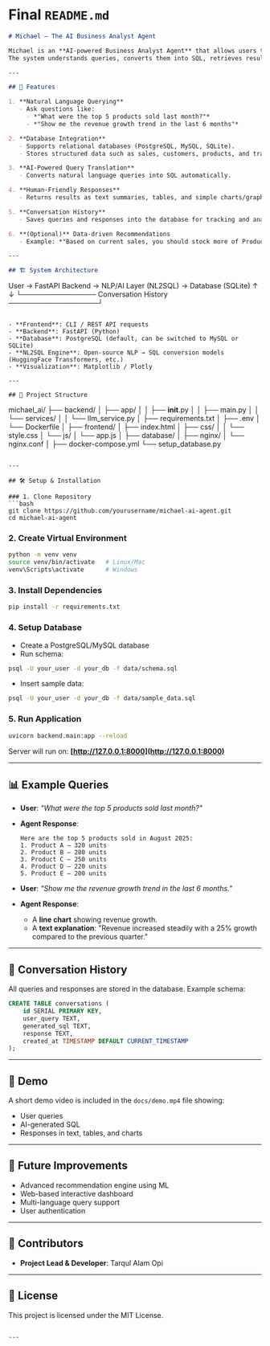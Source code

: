 

# Final `README.md`

```markdown
# Michael – The AI Business Analyst Agent

Michael is an **AI-powered Business Analyst Agent** that allows users to interact with structured business data using natural language.  
The system understands queries, converts them into SQL, retrieves results from a relational database, and presents them in a **human-friendly format** (text, tables, or visualizations).  

---

## 🚀 Features

1. **Natural Language Querying**  
   - Ask questions like:  
     - *"What were the top 5 products sold last month?"*  
     - *"Show me the revenue growth trend in the last 6 months"*  

2. **Database Integration**  
   - Supports relational databases (PostgreSQL, MySQL, SQLite).  
   - Stores structured data such as sales, customers, products, and transactions.  

3. **AI-Powered Query Translation**  
   - Converts natural language queries into SQL automatically.  

4. **Human-Friendly Responses**  
   - Returns results as text summaries, tables, and simple charts/graphs.  

5. **Conversation History**  
   - Saves queries and responses into the database for tracking and analysis.  

6. **(Optional)** Data-driven Recommendations  
   - Example: *"Based on current sales, you should stock more of Product X."*  

---

## 🏗️ System Architecture

```

User → FastAPI Backend → NLP/AI Layer (NL2SQL) → Database (SQLite)
↑                                                       ↓
└─────────────── Conversation History ──────────────────┘

```

- **Frontend**: CLI / REST API requests  
- **Backend**: FastAPI (Python)  
- **Database**: PostgreSQL (default, can be switched to MySQL or SQLite)  
- **NL2SQL Engine**: Open-source NLP → SQL conversion models (HuggingFace Transformers, etc.)  
- **Visualization**: Matplotlib / Plotly  

---

## 📂 Project Structure

```

michael_ai/
├── backend/
│   ├── app/
│   │   ├── __init__.py
│   │   ├── main.py
│   │   └── services/
│   │       └── llm_service.py
│   ├── requirements.txt
│   ├── .env
│   └── Dockerfile
│
├── frontend/
│   ├── index.html
│   ├── css/
│   │   └── style.css
│   └── js/
│       └── app.js
│
├── database/
│
├── nginx/
│   └── nginx.conf
│
├── docker-compose.yml
└── setup_database.py

````

---

## 🛠️ Setup & Installation

### 1. Clone Repository
```bash
git clone https://github.com/yourusername/michael-ai-agent.git
cd michael-ai-agent
````

### 2. Create Virtual Environment

```bash
python -m venv venv
source venv/bin/activate   # Linux/Mac
venv\Scripts\activate      # Windows
```

### 3. Install Dependencies

```bash
pip install -r requirements.txt
```

### 4. Setup Database

* Create a PostgreSQL/MySQL database
* Run schema:

```bash
psql -U your_user -d your_db -f data/schema.sql
```

* Insert sample data:

```bash
psql -U your_user -d your_db -f data/sample_data.sql
```

### 5. Run Application

```bash
uvicorn backend.main:app --reload
```

Server will run on: **[http://127.0.0.1:8000](http://127.0.0.1:8000)**

---

## 📊 Example Queries

* **User**: *"What were the top 5 products sold last month?"*

* **Agent Response**:

  ```text
  Here are the top 5 products sold in August 2025:
  1. Product A – 320 units
  2. Product B – 280 units
  3. Product C – 250 units
  4. Product D – 220 units
  5. Product E – 200 units
  ```

* **User**: *"Show me the revenue growth trend in the last 6 months."*

* **Agent Response**:

  * A **line chart** showing revenue growth.
  * A **text explanation**: "Revenue increased steadily with a 25% growth compared to the previous quarter."

---

## 📜 Conversation History

All queries and responses are stored in the database. Example schema:

```sql
CREATE TABLE conversations (
    id SERIAL PRIMARY KEY,
    user_query TEXT,
    generated_sql TEXT,
    response TEXT,
    created_at TIMESTAMP DEFAULT CURRENT_TIMESTAMP
);
```

---

## 🎥 Demo

A short demo video is included in the `docs/demo.mp4` file showing:

* User queries
* AI-generated SQL
* Responses in text, tables, and charts

---

## 📌 Future Improvements

* Advanced recommendation engine using ML
* Web-based interactive dashboard
* Multi-language query support
* User authentication

---

## 🤝 Contributors

* **Project Lead & Developer**: Tarqul Alam Opi

---

## 📄 License

This project is licensed under the MIT License.

```

---

